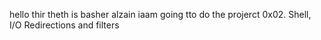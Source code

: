 hello thir theth is basher alzain
iaam going tto do the projerct
0x02. Shell, I/O Redirections and filters 
